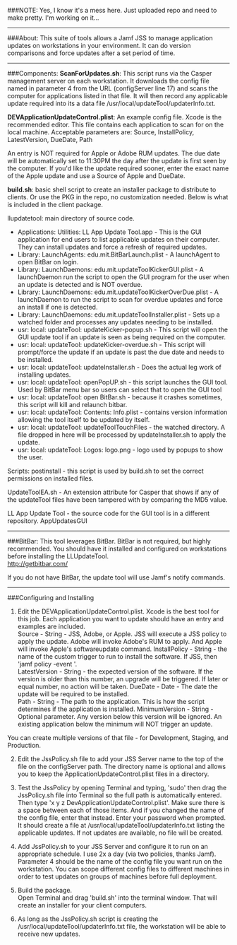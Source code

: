 ###NOTE: Yes, I know it's a mess here.  Just uploaded repo and need to make pretty. I'm working on it...

___________________________
###About:
This suite of tools allows a Jamf JSS to manage application updates on workstations in your environment.  It can do version comparisons and force updates after a set period of time.


____________________________
###Components:
**ScanForUpdates.sh**: This script runs via the Casper management server on each workstation.  It downloads the config file named in parameter 4 from the URL (configServer line 17) and scans the computer for applications listed in that file.  It will then record any applicable update required into its a data file /usr/local/updateTool/updaterInfo.txt.  

**DEVApplicationUpdateControl.plist**: An example config file.  Xcode is the recommended editor.  This file contains each application to scan for on the local machine.  Acceptable parameters are: Source, InstallPolicy, LatestVersion, DueDate, Path
	
An entry is NOT required for Apple or Adobe RUM updates.  The due date will be automatically set to 11:30PM the day after the update is first seen by the computer.  If you'd like the update required sooner, enter the exact name of the Apple update and use a Source of Apple and DueDate.  
	
**build.sh**: basic shell script to create an installer package to distribute to clients. Or use the PKG in the repo, no customization needed.  Below is what is included in the client package.

 llupdatetool: main directory of source code.
* Applications: Utilities: LL App Update Tool.app -  This is the GUI application for end users to list applicable updates on their computer.  They can install updates and force a refresh of required updates.
* Library: LaunchAgents: edu.mit.BitBarLaunch.plist - A launchAgent to open BitBar on login.  
* Library: LaunchDaemons: edu.mit.updateToolKickerGUI.plist - A launchDaemon run the script to open the GUI program for the user when an update is detected and is NOT overdue.
* Library: LaunchDaemons: edu.mit.updateToolKickerOverDue.plist - A launchDaemon to run the script to scan for overdue updates and force an install if one is detected.
* Library: LaunchDaemons: edu.mit.updateToolInstaller.plist - Sets up a watched folder and processes any updates needing to be installed.
* usr: local: updateTool: updateKicker-popup.sh - This script will open the GUI update tool if an update is seen as being required on the computer.
* usr: local: updateTool: updateKicker-overdue.sh - This script will prompt/force the update if an update is past the due date and needs to be installed.
* usr: local: updateTool: updateInstaller.sh - Does the actual leg work of installing updates.  
* usr: local: updateTool: openPopUP.sh  - this script launches the GUI tool.  Used by BitBar menu bar so users can select that to open the GUI tool
* usr: local: updateTool: open BitBar.sh - because it crashes sometimes, this script will kill and relaunch bitbar.  
* usr: local: updateTool: Contents: Info.plist - contains version information allowing the tool itself to be updated by itself.
* usr: local: updateTool: updateToolTouchFiles - the watched directory. A file dropped in here will be processed by updateInstaller.sh to apply the update.
* usr: local: updateTool: Logos: logo.png - logo used by popups to show the user.
	
Scripts: postinstall - this script is used by build.sh to set the correct permissions on installed files.  

UpdateToolEA.sh - An extension attribute for Casper that shows if any of the updateTool files have been tampered with by comparing the MD5 value.  

LL App Update Tool - the source code for the GUI tool is in a different repository.  AppUpdatesGUI

_______________________________________________________
###BitBar:
This tool leverages BitBar.  BitBar is not required, but highly recommended.  You should have it installed and configured on workstations before installing the LLUpdateTool.  
http://getbitbar.com/   

If you do not have BitBar, the update tool will use Jamf's notify commands.

_______________________________________________________
###Configuring and Installing
1) Edit the DEVApplicationUpdateControl.plist.  Xcode is the best tool for this job.  Each application you want to update should have an entry and examples are included.  
	Source - String - JSS, Adobe, or Apple.  JSS will execute a JSS policy to apply the update.  Adobe will invoke Adobe's RUM to apply.  And Apple will invoke Apple's softwareupdate command.
	InstallPolicy - String - the name of the custom trigger to run to install the software. If JSS, then 'jamf policy -event <InstallPolicy>'.  
	LatestVersion - String - the expected version of the software.  If the version is older than this number, an upgrade will be triggered.  If later or equal number, no action will be taken.
	DueDate - Date - The date the update will be required to be installed.  
	Path - String - The path to the application.  This is how the script determines if the application is installed. 
	MinimumVersion - String - Optional parameter.  Any version below this version will be ignored.  An existing application below the minimum will NOT trigger an update. 

You can create multiple versions of that file - for Development, Staging, and Production.  

2) Edit the JssPolicy.sh file to add your JSS Server name to the top of the file on the configServer path.  The directory name is optional and allows you to keep the ApplicationUpdateControl.plist files in a directory.  

3) Test the JssPolicy by opening Terminal and typing, 'sudo' then drag the JssPolicy.sh file into Terminal so the full path is automatically entered.  Then type 'x y z DevApplicationUpdateControl.plist'.  Make sure there is a space between each of those items.  And if you changed the name of the config file, enter that instead.  Enter your password when prompted.  It should create a file at /usr/local/updateTool/updaterInfo.txt listing the applicable updates.  If not updates are available, no file will be created.  

4) Add JssPolicy.sh to your JSS Server and configure it to run on an appropriate schedule.  I use 2x a day (via two policies, thanks Jamf).  Parameter 4 should be the name of the config file you want run on the workstation.  You can scope different config files to different machines in order to test updates on groups of machines before full deployment.  

4) Build the package.  
Open Terminal and drag 'build.sh' into the terminal window.  That will create an installer for your client computers.  

5) As long as the JssPolicy.sh script is creating the /usr/local/updateTool/updaterInfo.txt file, the workstation will be able to receive new updates.  

